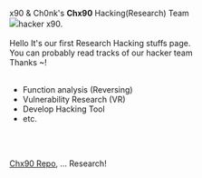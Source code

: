 x90 & Ch0nk's <b>Chx90</b> Hacking(Research) Team<br>
<img src="https://pbs.twimg.com/profile_images/1414501497128198144/RHWndNBN_400x400.jpg">hacker x90.<br><br>
Hello It's our first Research Hacking stuffs page.<br>
You can probably read tracks of our hacker team<br>
Thanks ~!<br>
<br>
- Function analysis (Reversing)<br>
- Vulnerability Research (VR)<br>
- Develop Hacking Tool<br>
- etc.
<br>
<br>

<a href="https://github.com/haconehack/repo_Chx90">Chx90 Repo</a>, ...
Research!
